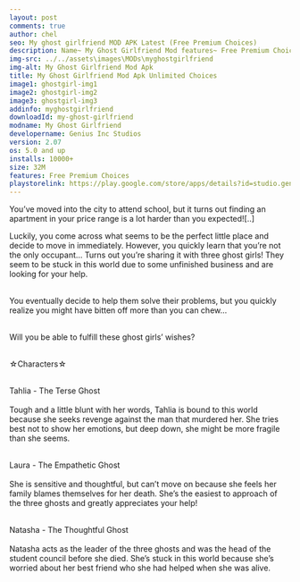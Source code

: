 ```yaml
---
layout: post
comments: true
author: chel
seo: My ghost girlfriend MOD APK Latest (Free Premium Choices) 
description: Name~ My Ghost Girlfriend Mod features~ Free Premium Choices Version~ Latest Root~ No Install Steps~ Follow the steps below to Download games from ChelOverboard
img-src: ../../assets\images\MODs\myghostgirlfriend
img-alt: My Ghost Girlfriend Mod Apk
title: My Ghost Girlfriend Mod Apk Unlimited Choices
image1: ghostgirl-img1
image2: ghostgirl-img2
image3: ghostgirl-img3
addinfo: myghostgirlfriend
downloadId: my-ghost-girlfriend
modname: My Ghost Girlfriend
developername: Genius Inc Studios
version: 2.07
os: 5.0 and up
installs: 10000+
size: 32M
features: Free Premium Choices
playstorelink: https://play.google.com/store/apps/details?id=studio.genius.yuurei
---
```

<p>You’ve moved into the city to attend school, but it turns out finding an apartment in your price range is a lot harder than you expected![..]

Luckily, you come across what seems to be the perfect little place and decide to move in immediately. However, you quickly learn that you’re not the only occupant… Turns out you’re sharing it with three ghost girls! They seem to be stuck in this world due to some unfinished business and are looking for your help.<br><br>

You eventually decide to help them solve their problems, but you quickly realize you might have bitten off more than you can chew…<br><br>

Will you be able to fulfill these ghost girls’ wishes?<br><br>

☆Characters☆<br><br>

Tahlia - The Terse Ghost<br><br>
Tough and a little blunt with her words, Tahlia is bound to this world because she seeks revenge against the man that murdered her. She tries best not to show her emotions, but deep down, she might be more fragile than she seems.<br><br>

Laura - The Empathetic Ghost<br><br>
She is sensitive and thoughtful, but can’t move on because she feels her family blames themselves for her death. She’s the easiest to approach of the three ghosts and greatly appreciates your help!<br><br>

Natasha - The Thoughtful Ghost<br><br>
Natasha acts as the leader of the three ghosts and was the head of the student council before she died. She’s stuck in this world because she’s worried about her best friend who she had helped when she was alive.</p>